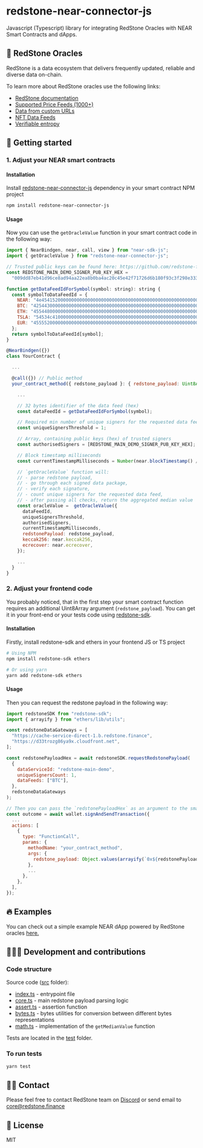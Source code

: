 # redstone-near-connector-js

Javascript (Typescript) library for integrating RedStone Oracles with NEAR Smart Contracts and dApps.

## 🔮 RedStone Oracles

RedStone is a data ecosystem that delivers frequently updated, reliable and diverse data on-chain.

To learn more about RedStone oracles use the following links:

- [RedStone documentation](https://docs.redstone.finance/docs/introduction)
- [Supported Price Feeds (1000+)](https://docs.redstone.finance/docs/smart-contract-devs/price-feeds)
- [Data from custom URLs](https://docs.redstone.finance/docs/smart-contract-devs/custom-urls)
- [NFT Data Feeds](https://docs.redstone.finance/docs/smart-contract-devs/nft-data-feeds)
- [Verifiable entropy](https://docs.redstone.finance/docs/smart-contract-devs/pseudo-randomness)

## 🚀 Getting started

### 1. Adjust your NEAR smart contracts

#### Installation

Install [redstone-near-connector-js](https://www.npmjs.com/package/redstone-near-connector-js) dependency in your smart contract NPM project

```sh
npm install redstone-near-connector-js
```

#### Usage

Now you can use the `getOracleValue` function in your smart contract code in the following way:

```js
import { NearBindgen, near, call, view } from "near-sdk-js";
import { getOracleValue } from "redstone-near-connector-js";

// Trusted public keys can be found here: https://github.com/redstone-finance/redstone-oracles-monorepo/blob/main/packages/oracles-smartweave-contracts/src/contracts/redstone-oracle-registry/initial-state.json
const REDSTONE_MAIN_DEMO_SIGNER_PUB_KEY_HEX =
  "009dd87eb41d96ce8ad94aa22ea8b0ba4ac20c45e42f71726d6b180f93c3f298e333ae7591fe1c9d88234575639be9e81e35ba2fe5ad2c2260f07db49ccb9d0d";

function getDataFeedIdForSymbol(symbol: string): string {
  const symbolToDataFeedId = {
    NEAR: "4e45415200000000000000000000000000000000000000000000000000000000",
    BTC: "4254430000000000000000000000000000000000000000000000000000000000",
    ETH: "4554480000000000000000000000000000000000000000000000000000000000",
    TSLA: "54534c4100000000000000000000000000000000000000000000000000000000",
    EUR: "4555520000000000000000000000000000000000000000000000000000000000",
  };
  return symbolToDataFeedId[symbol];
}

@NearBindgen({})
class YourContract {

  ...

  @call({}) // Public method
  your_contract_method({ redstone_payload }: { redstone_payload: Uint8Array }) {

    ...

    // 32 bytes identifier of the data feed (hex)
    const dataFeedId = getDataFeedIdForSymbol(symbol);

    // Required min number of unique signers for the requested data feed
    const uniqueSignersThreshold = 1;

    // Array, containing public keys (hex) of trusted signers
    const authorisedSigners = [REDSTONE_MAIN_DEMO_SIGNER_PUB_KEY_HEX];

    // Block timestamp milliseconds
    const currentTimestampMilliseconds = Number(near.blockTimestamp() / BigInt(1_000_000));

    // `getOracleValue` function will:
    // - parse redstone payload,
    // - go through each signed data package,
    // - verify each signature,
    // - count unique signers for the requested data feed,
    // - after passing all checks, return the aggregated median value
    const oracleValue =  getOracleValue({
      dataFeedId,
      uniqueSignersThreshold,
      authorisedSigners,
      currentTimestampMilliseconds,
      redstonePayload: redstone_payload,
      keccak256: near.keccak256,
      ecrecover: near.ecrecover,
    });

    ...
  }
}
```

### 2. Adjust your frontend code

You probably noticed, that in the first step your smart contract function requires an additional Uint8Array argument (`redstone_payload`). You can get it in your front-end or your tests code using [redstone-sdk](https://www.npmjs.com/package/redstone-sdk).

#### Installation

Firstly, install redstone-sdk and ethers in your frontend JS or TS project

```sh
# Using NPM
npm install redstone-sdk ethers

# Or using yarn
yarn add redstone-sdk ethers
```

#### Usage

Then you can request the redstone payload in the following way:

```js
import redstoneSDK from "redstone-sdk";
import { arrayify } from "ethers/lib/utils";

const redstoneDataGateways = [
  "https://cache-service-direct-1.b.redstone.finance",
  "https://d33trozg86ya9x.cloudfront.net",
];

const redstonePayloadHex = await redstoneSDK.requestRedstonePayload(
  {
    dataServiceId: "redstone-main-demo",
    uniqueSignersCount: 1,
    dataFeeds: ["BTC"],
  },
  redstoneDataGateways
);

// Then you can pass the `redstonePayloadHex` as an argument to the smart contract call, e.g.
const outcome = await wallet.signAndSendTransaction({
  ...
  actions: [
    {
      type: "FunctionCall",
      params: {
        methodName: "your_contract_method",
        args: {
          redstone_payload: Object.values(arrayify(`0x${redstonePayload}`)),
        },
        ...
      },
    },
  ],
});
```

## 🔥 Examples

You can check out a simple example NEAR dApp powered by RedStone oracles [here.](https://github.com/redstone-finance/redstone-near-dapp-example-js)

## 👩🏻‍💻 Development and contributions

### Code structure

Source code ([src](./src/) folder):

- [index.ts](./src/index.ts) - entrypoint file
- [core.ts](./src/core.ts) - main redstone payload parsing logic
- [assert.ts](./src/assert.ts) - assertion function
- [bytes.ts](./src/bytes.ts) - bytes utilities for conversion between different bytes representations
- [math.ts](./src/math.ts) - implementation of the `getMedianValue` function

Tests are located in the [test](./test/) folder.

### To run tests

```sh
yarn test
```

## 🙋‍♂️ Contact

Please feel free to contact RedStone team on [Discord](https://redstone.finance/discord) or send email to core@redstone.finance

## 📜 License

MIT
